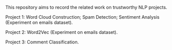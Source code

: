 
This repository aims to record the related work on trustworthy NLP projects.

Project 1: Word Cloud Construction; Spam Detection; Sentiment Analysis (Experiment on emails dataset).

Project 2: Word2Vec (Experiment on emails dataset). 

Project 3: Comment Classification.
